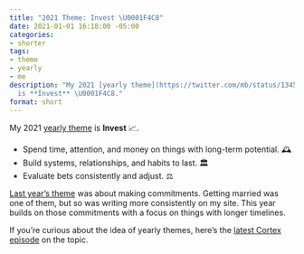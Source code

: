 ```yaml
---
title: "2021 Theme: Invest \U0001F4C8"
date: 2021-01-01 16:18:00 -05:00
categories:
- shorter
tags:
- theme
- yearly
- me
description: "My 2021 [yearly theme](https://twitter.com/mb/status/1345050751643619335)
  is **Invest** \U0001F4C8."
format: short
---
```


My 2021 [yearly theme](https://twitter.com/mb/status/1345050751643619335) is **Invest** 📈.

* Spend time, attention, and money on things with long-term potential. 🕰
* Build systems, relationships, and habits to last. 🏛
* Evaluate bets consistently and adjust. ⚖️

[Last year’s theme](https://twitter.com/mb/status/1212389093650419713) was about making commitments. Getting married was one of them, but so was writing more consistently on my site. This year builds on those commitments with a focus on things with longer timelines.

If you’re curious about the idea of yearly themes, here’s the [latest Cortex episode](https://relay.fm/cortex/110) on the topic.